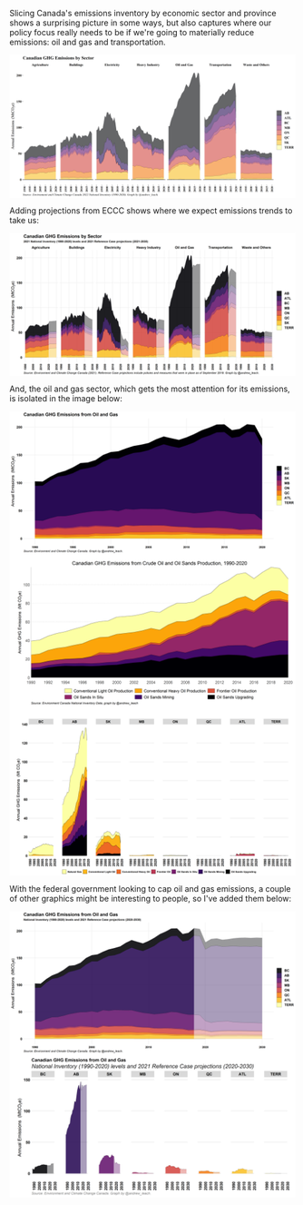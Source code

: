 Slicing Canada's emissions inventory by economic sector and province shows a surprising picture in some ways, but also captures where our policy focus really needs to be if we're going to materially reduce emissions: oil and gas and transportation.

<a href="images/inventory_sector.png" target="_blank">
  <img border="0" align="center"  src="images/inventory_sector.png"/>
</a>


Adding projections from ECCC shows where we expect emissions trends to take us:

<a href="images/sector_proj.png" target="_blank">
  <img border="0" align="center"  src="images/sector_proj.png"/>
</a>


And, the oil and gas sector, which gets the most attention for its emissions, is isolated in the image below:


<a href="images/oil_gas.png" target="_blank">
  <img border="0" align="center"  src="images/oil_gas.png"/>
</a>


<a href="images/nir_oil.png" target="_blank">
  <img border="0" align="center"  src="images/nir_oil.png"/>
</a>

<a href="images/nir_oil_prov.png" target="_blank">
  <img border="0" align="center"  src="images/nir_oil_prov.png"/>
</a>



With the federal government looking to cap oil and gas emissions, a couple of other graphics might be interesting to people, so I've added them below:

<a href="images/oil_gas_proj.png" target="_blank">
  <img border="0" align="center"  src="images/oil_gas_proj.png"/>
</a>

<a href="images/oil_gas_proj_prov.png" target="_blank">
  <img border="0" align="center"  src="images/oil_gas_proj_prov.png"/>
</a>
